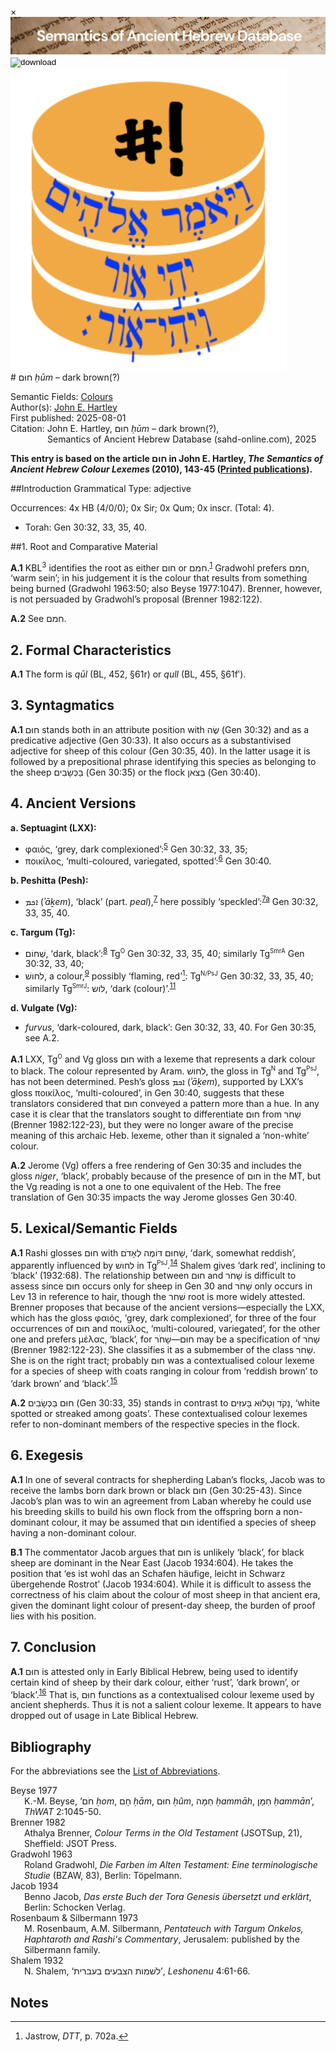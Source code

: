 <div id="modal" class="modal">
  <div class="modal-content">
    <span class="close">&times;</span>
    <div class="modal-body" id="modal-body"></div>
  </div>
</div><html><body><img id="banner" src="../../images/banners/banner.png" alt="banner" /></body></html>

<div><input id="download" title="Download/print the document" type="image" onclick="print_document()" src="../../images/icons/download3.png" alt="download" /></div><div><a id="shebanq" title="Word in SHEBANQ" href="https://shebanq.ancient-data.org/hebrew/word?id=1XWMn" target="_blank"><img src="../../images/icons/shebanq.png" alt="shebanq"></a></div># חוּם <i>ḥūm</i> – dark brown(?)

Semantic Fields:
[Colours](../semantic_fields/colours.md)&nbsp;&nbsp;&nbsp;<br>Author(s):
[John E. Hartley](../contributors/john_e._hartley.md)<br>
First published: 2025-08-01<br>Citation: John E. Hartley, חוּם <i>ḥūm</i> – dark brown(?), <br>                    &nbsp;&nbsp;&nbsp;&nbsp;&nbsp;&nbsp;&nbsp;&nbsp;&nbsp;&nbsp;&nbsp;&nbsp;&nbsp;&nbsp;                    Semantics of Ancient Hebrew Database (sahd-online.com), 2025



<b>This entry is based on the article <span dir="rtl">חוּם</span> in John E. Hartley, <i>The Semantics of Ancient Hebrew Colour Lexemes</i> (2010), 143-45 (<a href="/store/printed_publications/">Printed publications</a>).</b>


##Introduction
Grammatical Type: adjective

Occurrences: 4x HB (4/0/0); 0x Sir; 0x Qum; 0x inscr. (Total:
4).


* Torah: Gen 30:32, 33, 35, 40.




##1. Root and Comparative Material

<b>A.1</b>
KBL<sup>3</sup> identifies the root as either
<span dir="rtl">חום</span>
or
<span dir="rtl">חמם</span>.<sup id="fnref:1"><a href="#footnote" data-toggle="modal" onclick="show_modal('fn:1')">1</a></sup>
Gradwohl prefers <span dir="rtl">חמם</span>,
‘warm sein’; in his judgement it is the colour that results from something being burned (Gradwohl 1963:50; also Beyse 1977:1047). Brenner, however, is not persuaded by Gradwohl’s proposal (Brenner 1982:122).

[^1]: Similarly <i>HALOT</i>, 297; Ges<sup><small>18</small></sup>, ii:330.

<b>A.2</b> See <span dir="rtl">חמם</span>.



## 2. Formal Characteristics

<b>A.1</b>  The form is <i>qūl</i> (BL, 452, §61r) or <i>qull</i> (BL, 455, §61fʹ).



## 3. Syntagmatics

<b>A.1</b> 
<span dir="rtl">חוּם</span>
stands both in an attribute position with 
<span dir="rtl">שֶׂה</span>
(Gen 30:32) and as a predicative adjective (Gen 30:33).
It also occurs as a substantivised adjective for sheep of this colour (Gen 30:35, 40). In the latter usage it is followed by a prepositional phrase identifying this species as belonging to the sheep 
<span dir="rtl">בַּכְּשָׂבִים</span>
(Gen 30:35) or the flock
<span dir="rtl">בְּצֹאן</span>
(Gen 30:40).

## <a id="AV"></a>4. Ancient Versions

<b>a. Septuagint (LXX):</b> 
<!--and other Greek versions (αʹ, σʹ, θʹ)</b>:-->  

* φαιός, ‘grey, dark complexioned’:<sup id="fnref:5"><a href="#footnote" data-toggle="modal" onclick="show_modal('fn:5')">5</a></sup> Gen 30:32, 33, 35;
* ποικίλος, ‘multi-coloured, variegated, spotted’:<sup id="fnref:6"><a href="#footnote" data-toggle="modal" onclick="show_modal('fn:6')">6</a></sup> Gen 30:40.

[^5]: <i>GELS</i>, 579a; LSJ, 1913a.
[^6]: <i>GELS</i>, 469a.


<b>b.  Peshitta (Pesh):</b>  

* <span dir="rtl">ܐܟܡ</span> (<i>ʾāḵem</i>), ‘black’ (part. <i>peal</i>),<sup id="fnref:7"><a href="#footnote" data-toggle="modal" onclick="show_modal('fn:7')">7</a></sup> here possibly ‘speckled’:<sup id="fnref:7a"><a href="#footnote" data-toggle="modal" onclick="show_modal('fn:7a')">7a</a></sup> Gen 30:32, 33, 35, 40.

[^7]: Payne Smith, <i>CSD</i>, 16a; Sokoloff, <i>SLB</i>, 42b.

[^7a]: Payne Smith, <i>CSD</i>, 16a.


<b>c. Targum (Tg):</b>  

* <span dir="rtl">שְׁחוֹם</span>, ‘dark, black’:<sup id="fnref:8"><a href="#footnote" data-toggle="modal" onclick="show_modal('fn:8')">8</a></sup>
Tg<sup><small>O</small></sup> Gen 30:32, 33, 35, 40;
similarly Tg<sup><small>SmrA</small></sup> Gen 30:32, 33, 40;
* <span dir="rtl">לחושׁ</span>, a colour,<sup id="fnref:9"><a href="#footnote" data-toggle="modal" onclick="show_modal('fn:9')">9</a></sup> possibly ‘flaming, red’[^10]: 
Tg<sup><small>N/PsJ</small></sup> Gen 30:32, 33, 35, 40; similarly Tg<sup><small>SmrJ</small></sup>: <span dir="rtl">לוש</span>, ‘dark (colour)’.<sup id="fnref:11"><a href="#footnote" data-toggle="modal" onclick="show_modal('fn:11')">11</a></sup>

[^8]: Jastrow, <i>DTT</i>, p. 1545b.
[^9]: Sokoloff, <i>DJPA</i>, p. 280b.
[^10]: Jastrow, <i>DTT</i>, p. 702a.
[^11]: Tal, <i>DSA</i>, 434 s.v. <sup><small>2</small></sup><span dir="rtl">לחש</span>. Tg<sup><small>SmrA</small></sup> Gen 32:35: <span dir="rtl">לעוש</span>. 

<b>d.  Vulgate (Vg):</b>  

* <i>furvus</i>, ‘dark-coloured, dark, black’: Gen 30:32, 33, 40. For Gen 30:35, see A.2.

<b>A.1</b>
LXX, Tg<sup><small>O</small></sup> and Vg gloss
<span dir="rtl">חוּם</span>
with a lexeme that represents a dark colour to black. The colour represented by Aram. <span dir="rtl">לחושׁ</span>, the gloss in Tg<sup><small>N</small></sup> and Tg<sup><small>PsJ</small></sup>, has not been determined. Pesh’s gloss <span dir="rtl">ܐܟܡ</span> (<i>ʾāḵem</i>), supported by LXX’s gloss ποικίλος, ‘multi-coloured’, in Gen 30:40, suggests that these translators considered that
<span dir="rtl">חוּם</span>
conveyed a pattern more than a hue. In any case it is clear that the translators sought to differentiate 
<span dir="rtl">חוּם</span> from <span dir="rtl">שָׁחֹר</span> (Brenner 1982:122-23), but they were no longer aware of the precise meaning of this archaic Heb. lexeme, other than it signaled a ‘non-white’ colour.

<b>A.2</b> Jerome (Vg) offers a free rendering of Gen 30:35 and includes the gloss <i>niger</i>, 
‘black’, probably because of the presence of 
<span dir="rtl">חוּם</span>
in the MT, but the Vg reading is not a one to one equivalent of the Heb. The free translation of Gen 30:35 impacts the way Jerome glosses Gen 30:40. 


## 5. Lexical/Semantic Fields


<b>A.1</b> Rashi glosses
<span dir="rtl">חוּם</span>
with <span dir="rtl">שָׁחוּם דּוֹמֶה לְאָדֹם</span>,
‘dark, somewhat reddish’, apparently influenced by 
<span dir="rtl">לחושׁ</span> in Tg<sup><small>PsJ</small></sup>.<sup id="fnref:14"><a href="#footnote" data-toggle="modal" onclick="show_modal('fn:14')">14</a></sup>
Shalem gives ‘dark red’, inclining to ‘black’ (1932:68).
The relationship between <span dir="rtl">חוּם</span>
and <span dir="rtl">שָׁחֹר</span> is difficult to assess since 
<span dir="rtl">חוּם</span> occurs only for sheep in Gen 30 and 
<span dir="rtl">שָׁחֹר</span> only occurs in Lev 13 in reference to hair, though the <span dir="rtl">שׁחר</span> root is more widely attested. Brenner proposes that because of the ancient versions—especially the LXX, which has the gloss 
φαιός, ‘grey, dark complexioned’, for three of the four occurrences of
<span dir="rtl">חוּם</span> and 
ποικίλος, ‘multi-coloured, variegated’, for the other one and prefers
μέλας, ‘black’, for 
<span dir="rtl">שָׁחֹר</span>—<span dir="rtl">חוּם</span> may be a specification of <span dir="rtl">שָׁחֹר</span> (Brenner 1982:122-23). She classifies it as a submember of the class
<span dir="rtl">שָׁחֹר</span>. She is on the right tract; probably 
<span dir="rtl">חוּם</span> was a contextualised colour lexeme for a species of sheep with coats ranging in colour from
‘reddish brown’
to ‘dark brown’
and ‘black’.<sup id="fnref:15"><a href="#footnote" data-toggle="modal" onclick="show_modal('fn:15')">15</a></sup>

[^14]: Rashi, translated by Rosenbaum & Silbermann 1929-34:144.
[^15]: Beyse (1977:1047) gives the glosses ‘bräunlich, schwärzlich, braun-schwarz’.

<b>A.2</b>
<span dir="rtl">חוּם בַּכְּשָׂבִים</span> (Gen 30:33, 35) stands in contrast to
<span dir="rtl">נָקֹד וְטָלוּא בָּעִזִּים</span>, ‘white spotted or streaked among goats’. These contextualised colour lexemes refer to non-dominant members of the respective species in the flock.




## 6. Exegesis

<b>A.1</b>
In one of several contracts for shepherding Laban’s flocks, Jacob was to receive the lambs born dark brown or black <span dir="rtl">חוּם</span> (Gen 30:25-43).
Since Jacob’s plan was to win an agreement from Laban whereby he could use his breeding skills to build his own
flock from the offspring born a non-dominant colour, it may be assumed that 
<span dir="rtl">חוּם</span> identified a species of sheep having a non-dominant colour.

<b>B.1</b>
The commentator Jacob argues that <span dir="rtl">חוּם</span> is unlikely ‘black’, for black sheep are dominant in the Near East (Jacob 1934:604). He takes the position that ‘es ist wohl das an Schafen häufige, leicht in Schwarz übergehende Rostrot’ (Jacob 1934:604). While it is difficult to assess the correctness of his claim about the colour of most sheep in that ancient era, given the dominant light colour of present-day sheep, the burden of proof lies with his position.



## 7. Conclusion

<b>A.1</b>
<span dir="rtl">חוּם</span> is attested only in Early Biblical Hebrew, being used to identify certain kind of sheep by their dark colour, either ‘rust’, ‘dark brown’, or ‘black’.<sup id="fnref:16"><a href="#footnote" data-toggle="modal" onclick="show_modal('fn:16')">16</a></sup>
That is,
<span dir="rtl">חוּם</span>
functions as a contextualised colour lexeme used by ancient shepherds. Thus it is not a salient colour lexeme. It appears to have dropped out of usage in Late Biblical Hebrew.

[^16]: Similarly <i>DCHR</i>, iii:175.

## Bibliography

For the abbreviations see the 
<a href="/store/abbreviations/">List of Abbreviations</a>.


<div style="padding-left: 22px; text-indent: -22px;">
Beyse 1977<br>
K.-M. Beyse, 
‘<span dir="rtl">חֹם</span> <i>ḥom</i>,
<span dir="rtl">חָם</span> <i>ḥām</i>,
<span dir="rtl">חוּם</span> <i>ḥûm</i>,
<span dir="rtl">חַמָּה</span> <i>ḥammāh</i>,
<span dir="rtl">חַמָּן</span> <i>ḥammān</i>’, 
<i>ThWAT</i> 2:1045-50.
	</div>

<div style="padding-left: 22px; text-indent: -22px;">
Brenner 1982<br>
Athalya Brenner, <i>Colour Terms in the Old Testament</i> (JSOTSup, 21), Sheffield: JSOT Press.
	</div>


<div style="padding-left: 22px; text-indent: -22px;">
Gradwohl 1963<br>
Roland Gradwohl, <i>Die Farben im Alten Testament: Eine terminologische Studie</i> (BZAW, 83), Berlin: Töpelmann. 
	</div>

<div style="padding-left: 22px; text-indent: -22px;">
Jacob 1934<br>
Benno Jacob, <i>Das erste Buch der Tora Genesis übersetzt und erklärt</i>, Berlin: Schocken Verlag.
	</div>

<div style="padding-left: 22px; text-indent: -22px;">
Rosenbaum & Silbermann 1973<br>
M. Rosenbaum, A.M. Silbermann, <i>Pentateuch with Targum Onkelos, Haphtaroth and Rashi's Commentary</i>, Jerusalem: published by the Silbermann family.
	</div>


<div style="padding-left: 22px; text-indent: -22px;">
Shalem 1932<br>
N. Shalem, 	
‘<span dir="rtl">לשׁמות הצבעים בעברית</span>’, <i>Leshonenu</i> 4:61-66.



</div>
	

	



	

## Notes

